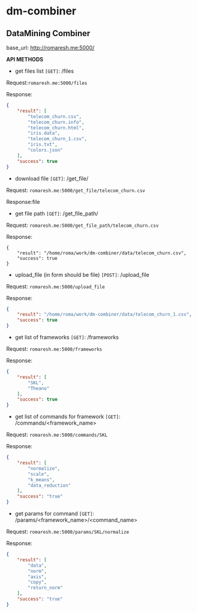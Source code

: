 # dm-combiner
## DataMining Combiner ##

base_url: http://romaresh.me:5000/

__API METHODS__

- get files list `[GET]`: /files

Request:`romaresh.me:5000/files`

Response:
```json
{
    "result": [
        "telecom_churn.csv",
        "telecom_churn.info",
        "telecom_churn.html",
        "iris.data",
        "telecom_churn_1.csv",
        "iris.txt",
        "colors.json"
    ],
    "success": true
}
```
- download file `[GET]`: /get_file/<filename>

Request: `romaresh.me:5000/get_file/telecom_churn.csv`

Response:file

- get file path `[GET]`: /get_file_path/<filename>

Request: `romaresh.me:5000/get_file_path/telecom_churn.csv`

Response:
```son
{
    "result": "/home/roma/work/dm-combiner/data/telecom_churn.csv",
    "success": true
}
```
- upload_file (in form should be file) `[POST]`: /upload_file

Request: `romaresh.me:5000/upload_file`

Response:
```json
{
    "result": "/home/roma/work/dm-combiner/data/telecom_churn_1.csv",
    "success": true
}
```
- get list of frameworks `[GET]`: /frameworks

Request: `romaresh.me:5000/frameworks`

Response:
```json
{
    "result": [
        "SKL",
        "Theano"
    ],
    "success": true
}
```
- get list of commands for framework `[GET]`: /commands/<framework_name>

Request: `romaresh.me:5000/commands/SKL`

Response:
```json
{
    "result": [
        "normalize",
        "scale",
        "k_means",
        "data_reduction"
    ],
    "success": "true"
}
```
- get params for command `[GET]`: /params/<framework_name>/<command_name>

Request: `romaresh.me:5000/params/SKL/normalize`

Response:
```json
{
    "result": [
        "data",
        "norm",
        "axis",
        "copy",
        "return_norm"
    ],
    "success": "true"
}
```

